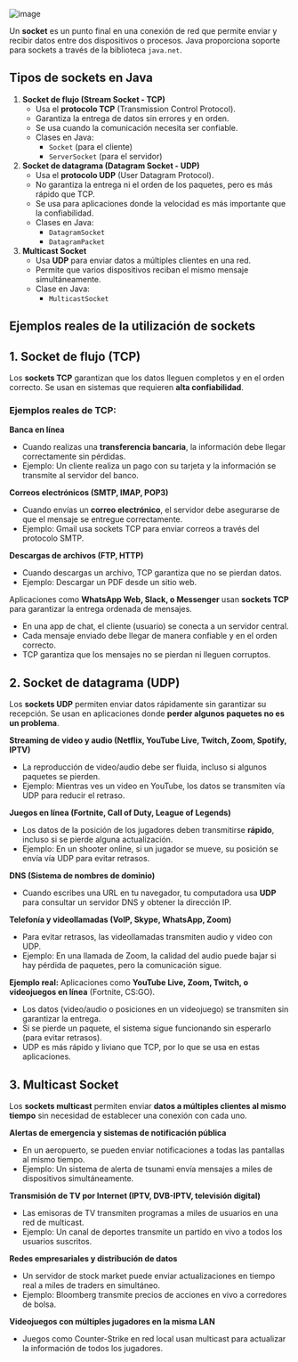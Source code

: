 ![image](https://github.com/user-attachments/assets/e24cdb2d-f9e5-4e28-aa41-b231163f0574)

Un **socket** es un punto final en una conexión de red que permite enviar y recibir datos entre dos dispositivos o procesos. Java proporciona soporte para sockets a través de la biblioteca `java.net`.

## **Tipos de sockets en Java**

1. **Socket de flujo (Stream Socket \- TCP)**  
   * Usa el **protocolo TCP** (Transmission Control Protocol).  
   * Garantiza la entrega de datos sin errores y en orden.  
   * Se usa cuando la comunicación necesita ser confiable.  
   * Clases en Java:  
     * `Socket` (para el cliente)  
     * `ServerSocket` (para el servidor)  
2. **Socket de datagrama (Datagram Socket \- UDP)**  
   * Usa el **protocolo UDP** (User Datagram Protocol).  
   * No garantiza la entrega ni el orden de los paquetes, pero es más rápido que TCP.  
   * Se usa para aplicaciones donde la velocidad es más importante que la confiabilidad.  
   * Clases en Java:  
     * `DatagramSocket`  
     * `DatagramPacket`  
3. **Multicast Socket**  
   * Usa **UDP** para enviar datos a múltiples clientes en una red.  
   * Permite que varios dispositivos reciban el mismo mensaje simultáneamente.  
   * Clase en Java:  
     * `MulticastSocket`

## **Ejemplos reales de la utilización de sockets**

## **1\. Socket de flujo (TCP)** 

Los **sockets TCP** garantizan que los datos lleguen completos y en el orden correcto. Se usan en sistemas que requieren **alta confiabilidad**.

### **Ejemplos reales de TCP:**

**Banca en línea** 

* Cuando realizas una **transferencia bancaria**, la información debe llegar correctamente sin pérdidas.  
* Ejemplo: Un cliente realiza un pago con su tarjeta y la información se transmite al servidor del banco.

**Correos electrónicos (SMTP, IMAP, POP3)**

* Cuando envías un **correo electrónico**, el servidor debe asegurarse de que el mensaje se entregue correctamente.  
* Ejemplo: Gmail usa sockets TCP para enviar correos a través del protocolo SMTP.

**Descargas de archivos (FTP, HTTP)** 

* Cuando descargas un archivo, TCP garantiza que no se pierdan datos.  
* Ejemplo: Descargar un PDF desde un sitio web.

Aplicaciones como **WhatsApp Web, Slack, o Messenger** usan **sockets TCP** para garantizar la entrega ordenada de mensajes.

* En una app de chat, el cliente (usuario) se conecta a un servidor central.  
* Cada mensaje enviado debe llegar de manera confiable y en el orden correcto.  
* TCP garantiza que los mensajes no se pierdan ni lleguen corruptos.

## 

##  **2\. Socket de datagrama (UDP)** 

Los **sockets UDP** permiten enviar datos rápidamente sin garantizar su recepción. Se usan en aplicaciones donde **perder algunos paquetes no es un problema**.

**Streaming de video y audio (Netflix, YouTube Live, Twitch, Zoom, Spotify, IPTV)** 

* La reproducción de video/audio debe ser fluida, incluso si algunos paquetes se pierden.  
* Ejemplo: Mientras ves un video en YouTube, los datos se transmiten vía UDP para reducir el retraso.

**Juegos en línea (Fortnite, Call of Duty, League of Legends)** 

* Los datos de la posición de los jugadores deben transmitirse **rápido**, incluso si se pierde alguna actualización.  
* Ejemplo: En un shooter online, si un jugador se mueve, su posición se envía vía UDP para evitar retrasos.

**DNS (Sistema de nombres de dominio)** 

* Cuando escribes una URL en tu navegador, tu computadora usa **UDP** para consultar un servidor DNS y obtener la dirección IP.

**Telefonía y videollamadas (VoIP, Skype, WhatsApp, Zoom)** 

* Para evitar retrasos, las videollamadas transmiten audio y video con UDP.  
* Ejemplo: En una llamada de Zoom, la calidad del audio puede bajar si hay pérdida de paquetes, pero la comunicación sigue.

 **Ejemplo real:** Aplicaciones como **YouTube Live, Zoom, Twitch, o videojuegos en línea** (Fortnite, CS:GO).

* Los datos (video/audio o posiciones en un videojuego) se transmiten sin garantizar la entrega.  
* Si se pierde un paquete, el sistema sigue funcionando sin esperarlo (para evitar retrasos).  
* UDP es más rápido y liviano que TCP, por lo que se usa en estas aplicaciones.

## **3\. Multicast Socket** 

Los **sockets multicast** permiten enviar **datos a múltiples clientes al mismo tiempo** sin necesidad de establecer una conexión con cada uno.

**Alertas de emergencia y sistemas de notificación pública**

* En un aeropuerto, se pueden enviar notificaciones a todas las pantallas al mismo tiempo.  
* Ejemplo: Un sistema de alerta de tsunami envía mensajes a miles de dispositivos simultáneamente.

**Transmisión de TV por Internet (IPTV, DVB-IPTV, televisión digital)** 

* Las emisoras de TV transmiten programas a miles de usuarios en una red de multicast.  
* Ejemplo: Un canal de deportes transmite un partido en vivo a todos los usuarios suscritos.

**Redes empresariales y distribución de datos** 

* Un servidor de stock market puede enviar actualizaciones en tiempo real a miles de traders en simultáneo.  
* Ejemplo: Bloomberg transmite precios de acciones en vivo a corredores de bolsa.

**Videojuegos con múltiples jugadores en la misma LAN**

* Juegos como Counter-Strike en red local usan multicast para actualizar la información de todos los jugadores.
